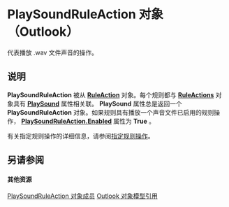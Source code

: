 
# PlaySoundRuleAction 对象 （Outlook）

代表播放 .wav 文件声音的操作。


## 说明

 **PlaySoundRuleAction** 被从 **[RuleAction](6451788f-e5ed-239c-a34d-b564b52d8955.md)** 对象。每个规则都与 **[RuleActions](82ba76cd-86a4-3372-cb51-2df1d58c8b71.md)** 对象具有 **[PlaySound](43a79f2d-9e7b-7053-6901-40e815220ac0.md)** 属性相关联。 **PlaySound** 属性总是返回一个 **PlaySoundRuleAction** 对象。如果规则具有播放一个声音文件已启用的规则操作， **[PlaySoundRuleAction.Enabled](7a8b222e-a9db-f38f-8f8b-a834ff46c39a.md)** 属性为 **True** 。

有关指定规则操作的详细信息，请参阅[指定规则操作](http://msdn.microsoft.com/library/c5f83c81-0e01-38aa-5ec7-3932b4443e43%28Office.15%29.aspx)。


## 另请参阅


#### 其他资源


[PlaySoundRuleAction 对象成员](70f5e839-c4b9-ea8f-8cfb-69e456c98926.md)
[Outlook 对象模型引用](http://msdn.microsoft.com/library/73221b13-d8d8-99b8-3394-b95dbbfd5ddc%28Office.15%29.aspx)